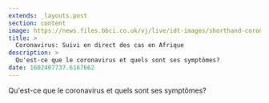 ```yaml
--- 
extends: _layouts.post 
section: content 
image: https://news.files.bbci.co.uk/vj/live/idt-images/shorthand-corona_dashboard_africa_afrique/coronavirus_africa_index_afrique_976-nc_6wpfa.png 
title: > 
  Coronavirus: Suivi en direct des cas en Afrique 
description: > 
  Qu'est-ce que le coronavirus et quels sont ses symptômes? 
date: 1602407737.6167662 
--- 
```

Qu'est-ce que le coronavirus et quels sont ses symptômes?